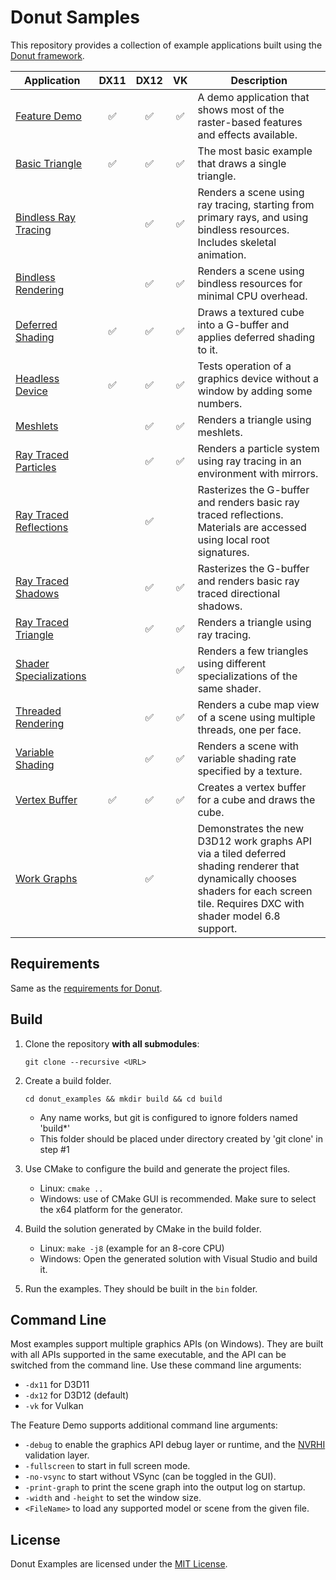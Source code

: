 # Donut Samples

This repository provides a collection of example applications built using the [Donut framework](https://github.com/NVIDIA-RTX/Donut).

| Application                                               |        DX11        |        DX12        |        VK          | Description |
|-----------------------------------------------------------|:------------------:|:------------------:|:------------------:|-------------|
| [Feature Demo](feature_demo)                              | :white_check_mark: | :white_check_mark: | :white_check_mark: | A demo application that shows most of the raster-based features and effects available. |
| [Basic Triangle](examples/basic_triangle)                 | :white_check_mark: | :white_check_mark: | :white_check_mark: | The most basic example that draws a single triangle. |
| [Bindless Ray Tracing](examples/rt_bindless)              |                    | :white_check_mark: | :white_check_mark: | Renders a scene using ray tracing, starting from primary rays, and using bindless resources. Includes skeletal animation. |
| [Bindless Rendering](examples/bindless_rendering)         |                    | :white_check_mark: | :white_check_mark: | Renders a scene using bindless resources for minimal CPU overhead. |
| [Deferred Shading](examples/deferred_shading)             | :white_check_mark: | :white_check_mark: | :white_check_mark: | Draws a textured cube into a G-buffer and applies deferred shading to it. |
| [Headless Device](examples/headless)                      | :white_check_mark: | :white_check_mark: | :white_check_mark: | Tests operation of a graphics device without a window by adding some numbers. |
| [Meshlets](examples/meshlets)                             |                    | :white_check_mark: | :white_check_mark: | Renders a triangle using meshlets. |
| [Ray Traced Particles](examples/rt_particles)             |                    | :white_check_mark: | :white_check_mark: | Renders a particle system using ray tracing in an environment with mirrors. |
| [Ray Traced Reflections](examples/rt_reflections)         |                    | :white_check_mark: |                    | Rasterizes the G-buffer and renders basic ray traced reflections. Materials are accessed using local root signatures. |
| [Ray Traced Shadows](examples/rt_shadows)                 |                    | :white_check_mark: | :white_check_mark: | Rasterizes the G-buffer and renders basic ray traced directional shadows. |
| [Ray Traced Triangle](examples/rt_triangle)               |                    | :white_check_mark: | :white_check_mark: | Renders a triangle using ray tracing. |
| [Shader Specializations](examples/shader_specializations) |                    |                    | :white_check_mark: | Renders a few triangles using different specializations of the same shader. |
| [Threaded Rendering](examples/threaded_rendering)         |                    | :white_check_mark: | :white_check_mark: | Renders a cube map view of a scene using multiple threads, one per face. |
| [Variable Shading](examples/variable_shading)             |                    | :white_check_mark: | :white_check_mark: | Renders a scene with variable shading rate specified by a texture. |
| [Vertex Buffer](examples/vertex_buffer)                   | :white_check_mark: | :white_check_mark: | :white_check_mark: | Creates a vertex buffer for a cube and draws the cube. |
| [Work Graphs](examples/work_graphs)                       |                    | :white_check_mark: |                    | Demonstrates the new D3D12 work graphs API via a tiled deferred shading renderer that dynamically chooses shaders for each screen tile. Requires DXC with shader model 6.8 support. |

## Requirements

Same as the [requirements for Donut](https://github.com/NVIDIA-RTX/Donut).

## Build

1. Clone the repository **with all submodules**:
   
   `git clone --recursive <URL>`
   
2. Create a build folder.

   `cd donut_examples && mkdir build && cd build`

   * Any name works, but git is configured to ignore folders named 'build\*'
   * This folder should be placed under directory created by 'git clone' in step #1

3. Use CMake to configure the build and generate the project files.
   
   * Linux: `cmake ..`
   * Windows: use of CMake GUI is recommended. Make sure to select the x64 platform for the generator.

4. Build the solution generated by CMake in the build folder.

   * Linux: `make -j8` (example for an 8-core CPU)
   * Windows: Open the generated solution with Visual Studio and build it.

5. Run the examples. They should be built in the `bin` folder.

## Command Line

Most examples support multiple graphics APIs (on Windows). They are built with all APIs supported in the same executable,
and the API can be switched from the command line. Use these command line arguments:

- `-dx11` for D3D11
- `-dx12` for D3D12 (default)
- `-vk` for Vulkan

The Feature Demo supports additional command line arguments:

- `-debug` to enable the graphics API debug layer or runtime, and the [NVRHI](https://github.com/NVIDIA-RTX/NVRHI) validation layer.
- `-fullscreen` to start in full screen mode.
- `-no-vsync` to start without VSync (can be toggled in the GUI).
- `-print-graph` to print the scene graph into the output log on startup.
- `-width` and `-height` to set the window size.
- `<FileName>` to load any supported model or scene from the given file.


## License

Donut Examples are licensed under the [MIT License](LICENSE.txt).